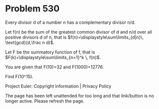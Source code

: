 #   Problem 530

   Every divisor d of a number n has a complementary divisor n/d.

   Let f(n) be the sum of the greatest common divisor of d and n/d over all
   positive divisors d of n, that is $f(n)=\displaystyle\sum\limits_{d|n}\,
   \text{gcd}(d,\frac n d)$.

   Let F be the summatory function of f, that is
   $F(k)=\displaystyle\sum\limits_{n=1}^k \, f(n)$.

   You are given that F(10)=32 and F(1000)=12776.

   Find F(10^15).

   Project Euler: Copyright Information | Privacy Policy

   The page has been left unattended for too long and that link/button is no
   longer active. Please refresh the page.
